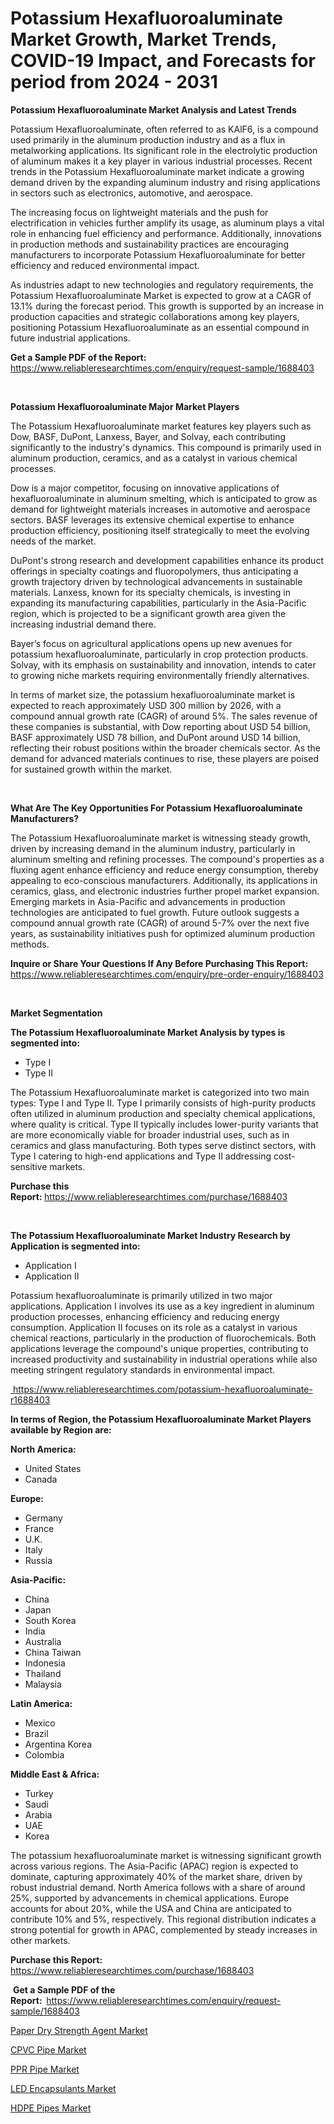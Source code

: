 <p><h1>Potassium Hexafluoroaluminate Market Growth, Market Trends, COVID-19 Impact, and Forecasts for period from 2024 - 2031</h1></p><p><strong>Potassium Hexafluoroaluminate Market Analysis and Latest Trends</strong></p>
<p><p>Potassium Hexafluoroaluminate, often referred to as KAlF6, is a compound used primarily in the aluminum production industry and as a flux in metalworking applications. Its significant role in the electrolytic production of aluminum makes it a key player in various industrial processes. Recent trends in the Potassium Hexafluoroaluminate market indicate a growing demand driven by the expanding aluminum industry and rising applications in sectors such as electronics, automotive, and aerospace. </p><p>The increasing focus on lightweight materials and the push for electrification in vehicles further amplify its usage, as aluminum plays a vital role in enhancing fuel efficiency and performance. Additionally, innovations in production methods and sustainability practices are encouraging manufacturers to incorporate Potassium Hexafluoroaluminate for better efficiency and reduced environmental impact. </p><p>As industries adapt to new technologies and regulatory requirements, the Potassium Hexafluoroaluminate Market is expected to grow at a CAGR of 13.1% during the forecast period. This growth is supported by an increase in production capacities and strategic collaborations among key players, positioning Potassium Hexafluoroaluminate as an essential compound in future industrial applications.</p></p>
<p><strong>Get a Sample PDF of the Report:&nbsp;</strong> <a href="https://www.reliableresearchtimes.com/enquiry/request-sample/1688403?utm_campaign=1454&utm_medium=2&utm_source=Github&utm_content=ia&utm_term=17102024&utm_id=potassium-hexafluoroaluminate">https://www.reliableresearchtimes.com/enquiry/request-sample/1688403</a></p>
<p>&nbsp;</p>
<p><strong>Potassium Hexafluoroaluminate Major Market Players</strong></p>
<p><p>The Potassium Hexafluoroaluminate market features key players such as Dow, BASF, DuPont, Lanxess, Bayer, and Solvay, each contributing significantly to the industry's dynamics. This compound is primarily used in aluminum production, ceramics, and as a catalyst in various chemical processes.</p><p>Dow is a major competitor, focusing on innovative applications of hexafluoroaluminate in aluminum smelting, which is anticipated to grow as demand for lightweight materials increases in automotive and aerospace sectors. BASF leverages its extensive chemical expertise to enhance production efficiency, positioning itself strategically to meet the evolving needs of the market.</p><p>DuPont's strong research and development capabilities enhance its product offerings in specialty coatings and fluoropolymers, thus anticipating a growth trajectory driven by technological advancements in sustainable materials. Lanxess, known for its specialty chemicals, is investing in expanding its manufacturing capabilities, particularly in the Asia-Pacific region, which is projected to be a significant growth area given the increasing industrial demand there.</p><p>Bayer’s focus on agricultural applications opens up new avenues for potassium hexafluoroaluminate, particularly in crop protection products. Solvay, with its emphasis on sustainability and innovation, intends to cater to growing niche markets requiring environmentally friendly alternatives.</p><p>In terms of market size, the potassium hexafluoroaluminate market is expected to reach approximately USD 300 million by 2026, with a compound annual growth rate (CAGR) of around 5%. The sales revenue of these companies is substantial, with Dow reporting about USD 54 billion, BASF approximately USD 78 billion, and DuPont around USD 14 billion, reflecting their robust positions within the broader chemicals sector. As the demand for advanced materials continues to rise, these players are poised for sustained growth within the market.</p></p>
<p>&nbsp;</p>
<p><strong>What Are The Key Opportunities For Potassium Hexafluoroaluminate Manufacturers?</strong></p>
<p><p>The Potassium Hexafluoroaluminate market is witnessing steady growth, driven by increasing demand in the aluminum industry, particularly in aluminum smelting and refining processes. The compound's properties as a fluxing agent enhance efficiency and reduce energy consumption, thereby appealing to eco-conscious manufacturers. Additionally, its applications in ceramics, glass, and electronic industries further propel market expansion. Emerging markets in Asia-Pacific and advancements in production technologies are anticipated to fuel growth. Future outlook suggests a compound annual growth rate (CAGR) of around 5-7% over the next five years, as sustainability initiatives push for optimized aluminum production methods.</p></p>
<p><strong>Inquire or Share Your Questions If Any Before Purchasing This Report:</strong> <a href="https://www.reliableresearchtimes.com/enquiry/pre-order-enquiry/1688403?utm_campaign=1454&utm_medium=2&utm_source=Github&utm_content=ia&utm_term=17102024&utm_id=potassium-hexafluoroaluminate">https://www.reliableresearchtimes.com/enquiry/pre-order-enquiry/1688403</a></p>
<p>&nbsp;</p>
<p><strong>Market Segmentation</strong></p>
<p><strong>The Potassium Hexafluoroaluminate Market Analysis by types is segmented into:</strong></p>
<p><ul><li>Type I</li><li>Type II</li></ul></p>
<p><p>The Potassium Hexafluoroaluminate market is categorized into two main types: Type I and Type II. Type I primarily consists of high-purity products often utilized in aluminum production and specialty chemical applications, where quality is critical. Type II typically includes lower-purity variants that are more economically viable for broader industrial uses, such as in ceramics and glass manufacturing. Both types serve distinct sectors, with Type I catering to high-end applications and Type II addressing cost-sensitive markets.</p></p>
<p><strong>Purchase this Report:&nbsp;</strong><a href="https://www.reliableresearchtimes.com/purchase/1688403?utm_campaign=1454&utm_medium=2&utm_source=Github&utm_content=ia&utm_term=17102024&utm_id=potassium-hexafluoroaluminate">https://www.reliableresearchtimes.com/purchase/1688403</a></p>
<p>&nbsp;</p>
<p><strong>The Potassium Hexafluoroaluminate Market Industry Research by Application is segmented into:</strong></p>
<p><ul><li>Application I</li><li>Application II</li></ul></p>
<p><p>Potassium hexafluoroaluminate is primarily utilized in two major applications. Application I involves its use as a key ingredient in aluminum production processes, enhancing efficiency and reducing energy consumption. Application II focuses on its role as a catalyst in various chemical reactions, particularly in the production of fluorochemicals. Both applications leverage the compound's unique properties, contributing to increased productivity and sustainability in industrial operations while also meeting stringent regulatory standards in environmental impact.</p></p>
<p><a href="https://www.reliableresearchtimes.com/potassium-hexafluoroaluminate-r1688403?utm_campaign=1454&utm_medium=2&utm_source=Github&utm_content=ia&utm_term=17102024&utm_id=potassium-hexafluoroaluminate">&nbsp;https://www.reliableresearchtimes.com/potassium-hexafluoroaluminate-r1688403</a></p>
<p><strong>In terms of Region, the Potassium Hexafluoroaluminate Market Players available by Region are:</strong></p>
<p>
    <p> <strong> North America: </strong>
        <ul>
            <li>United States</li>
            <li>Canada</li>
        </ul>
        </p> 
    <p> <strong> Europe: </strong>
        <ul>
            <li>Germany</li>
            <li>France</li>
            <li>U.K.</li>
            <li>Italy</li>
            <li>Russia</li>
        </ul>
        </p> 
    <p> <strong> Asia-Pacific: </strong>
        <ul>
            <li>China</li>
            <li>Japan</li>
            <li>South Korea</li>
            <li>India</li>
            <li>Australia</li>
            <li>China Taiwan</li>
            <li>Indonesia</li>
            <li>Thailand</li>
            <li>Malaysia</li>
        </ul>
        </p> 
    <p> <strong> Latin America: </strong>
        <ul>
            <li>Mexico</li>
            <li>Brazil</li>
            <li>Argentina Korea</li>
            <li>Colombia</li>
        </ul>
        </p> 
    <p> <strong> Middle East & Africa: </strong>
        <ul>
            <li>Turkey</li>
            <li>Saudi</li>
            <li>Arabia</li>
            <li>UAE</li>
            <li>Korea</li>
        </ul>
    </p>
    </p>
<p><p>The potassium hexafluoroaluminate market is witnessing significant growth across various regions. The Asia-Pacific (APAC) region is expected to dominate, capturing approximately 40% of the market share, driven by robust industrial demand. North America follows with a share of around 25%, supported by advancements in chemical applications. Europe accounts for about 20%, while the USA and China are anticipated to contribute 10% and 5%, respectively. This regional distribution indicates a strong potential for growth in APAC, complemented by steady increases in other markets.</p></p>
<p><strong>Purchase this Report: </strong><a href="https://www.reliableresearchtimes.com/purchase/1688403?utm_campaign=1454&utm_medium=2&utm_source=Github&utm_content=ia&utm_term=17102024&utm_id=potassium-hexafluoroaluminate">https://www.reliableresearchtimes.com/purchase/1688403</a></p>
<p>&nbsp;<strong>Get a Sample PDF of the Report:&nbsp;&nbsp;</strong><a href="https://www.reliableresearchtimes.com/enquiry/request-sample/1688403?utm_campaign=1454&utm_medium=2&utm_source=Github&utm_content=ia&utm_term=17102024&utm_id=potassium-hexafluoroaluminate">https://www.reliableresearchtimes.com/enquiry/request-sample/1688403</a></p>
<p><strong></strong></p>
<p><p><a href="https://www.linkedin.com/pulse/paper-dry-strength-agent-market-size-growth-industry-analysis-uvarf?utm_campaign=1454&utm_medium=2&utm_source=Github&utm_content=ia&utm_term=17102024&utm_id=potassium-hexafluoroaluminate">Paper Dry Strength Agent Market</a></p><p><a href="https://www.linkedin.com/pulse/cpvc-pipe-market-investigation-industry-evolution-forecast-3ka1f?utm_campaign=1454&utm_medium=2&utm_source=Github&utm_content=ia&utm_term=17102024&utm_id=potassium-hexafluoroaluminate">CPVC Pipe Market</a></p><p><a href="https://www.linkedin.com/pulse/ppr-pipe-market-report-product-type-end-use-application-croyf?utm_campaign=1454&utm_medium=2&utm_source=Github&utm_content=ia&utm_term=17102024&utm_id=potassium-hexafluoroaluminate">PPR Pipe Market</a></p><p><a href="https://github.com/provorikovar/Market-Research-Report-List-6/blob/main/led-encapsulants-market.md?utm_campaign=1454&utm_medium=2&utm_source=Github&utm_content=ia&utm_term=17102024&utm_id=potassium-hexafluoroaluminate">LED Encapsulants Market</a></p><p><a href="https://www.linkedin.com/pulse/emerging-hdpe-pipes-market-opportunities-analysis-investors-fm8hf?utm_campaign=1454&utm_medium=2&utm_source=Github&utm_content=ia&utm_term=17102024&utm_id=potassium-hexafluoroaluminate">HDPE Pipes Market</a></p></p>